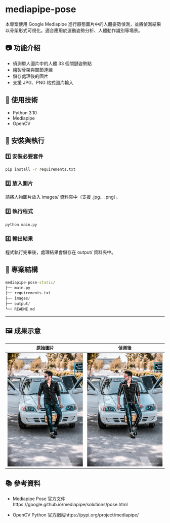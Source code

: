 # mediapipe-pose

本專案使用 Google Mediapipe 進行靜態圖片中的人體姿勢偵測，並將偵測結果以骨架形式可視化。適合應用於運動姿勢分析、人體動作識別等場景。

## 📷 功能介紹
- 偵測單人圖片中的人體 33 個關鍵姿勢點
- 繪製骨架與關節連線
- 儲存處理後的圖片
- 支援 JPG、PNG 格式圖片輸入

## 🔧 使用技術
- Python 3.10
- Mediapipe
- OpenCV

## 🚀 安裝與執行

### 1️⃣ 安裝必要套件
```bash
pip install -r requirements.txt
```
### 2️⃣ 放入圖片
請將人物圖片放入 images/ 資料夾中（支援 .jpg、.png）。

### 3️⃣ 執行程式
```bash
python main.py
```

### 4️⃣ 輸出結果
程式執行完畢後，處理結果會儲存在 output/ 資料夾中。

## 📁 專案結構
```cpp
mediapipe-pose-static/
├── main.py
├── requirements.txt
├── images/
├── output/
└── README.md
```
---

## 🖼️ 成果示意

| 原始圖片 | 偵測後 |
|----------|---------|
| <img src="images/image1.jpg" width="300"/> | <img src="output/image1.jpg" width="300"/> |

## 📚 參考資料
- Mediapipe Pose 官方文件https://google.github.io/mediapipe/solutions/pose.html

- OpenCV Python 官方網站https://pypi.org/project/mediapipe/